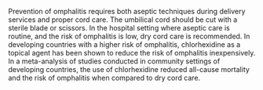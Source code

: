 Prevention of omphalitis requires both aseptic techniques during delivery services and proper cord care. The umbilical cord should be cut with a sterile blade or scissors. In the hospital setting where aseptic care is routine, and the risk of omphalitis is low, dry cord care is recommended. In developing countries with a higher risk of omphalitis, chlorhexidine as a topical agent has been shown to reduce the risk of omphalitis inexpensively. In a meta-analysis of studies conducted in community settings of developing countries, the use of chlorhexidine reduced all-cause mortality and the risk of omphalitis when compared to dry cord care.
